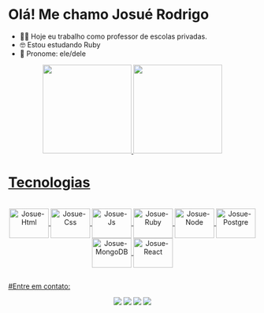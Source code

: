 # Olá! Me chamo Josué Rodrigo

- 👨‍🏫 Hoje eu trabalho como professor de escolas privadas.
- 🤓 Estou estudando Ruby
- 👦 Pronome: ele/dele

<div align='center'>
<a href='https://github.com/Josuerodrigojr'>
<img height='180em' src='https://github-readme-stats.vercel.app/api?username=Josuerodrigojr&count_private=true&show_icons=true&theme=gruvbox'>
<img height='180em' src='https://github-readme-stats.vercel.app/api/top-langs/?username=Josuerodrigojr&layout=compact&theme=gruvbox'>
</div> 

 # Tecnologias
  
  <div style='display: inline_block' align='center'> <br>
       <img align='center' alt='Josue-Html' height='60' width='80' src='https://cdn.jsdelivr.net/gh/devicons/devicon/icons/html5/html5-original.svg'>
    <img align='center' alt='Josue-Css' height='60' width='80' src='https://cdn.jsdelivr.net/gh/devicons/devicon/icons/css3/css3-original.svg'>
    <img align='center' alt='Josue-Js' height='60' width='80' src='https://cdn.jsdelivr.net/gh/devicons/devicon/icons/javascript/javascript-original.svg'>
     <img align='center' alt='Josue-Ruby' height='60' width='80' src='https://cdn.jsdelivr.net/gh/devicons/devicon/icons/ruby/ruby-plain.svg'>
    <img align='center' alt='Josue-Node' height='60' width='80' src='https://cdn.jsdelivr.net/gh/devicons/devicon/icons/nodejs/nodejs-original.svg'>
   <img align='center' alt='Josue-Postgre' height='60' width='80' src='https://cdn.jsdelivr.net/gh/devicons/devicon/icons/postgresql/postgresql-original.svg'>
   <img align='center' alt='Josue-MongoDB' height='60' width='80' src='https://cdn.jsdelivr.net/gh/devicons/devicon/icons/mongodb/mongodb-original.svg'>
   <img align='center' alt='Josue-React' height='60' width='80' src='https://cdn.jsdelivr.net/gh/devicons/devicon/icons/react/react-original.svg'>

    
  </div>
 
 ##
 
 #Entre em contato:
 
 <div align='center'>
  <a href='mailto:josuerodrigo.jr80@gmail.com'><img src='https://img.shields.io/badge/Gmail-D14836?style=for-the-badge&logo=gmail&logoColor=white'></a>
  <a  target="_blank" href="https://wa.me/5577991657191"> <img src="https://img.shields.io/badge/WhatsApp-25D366?style=for-the-badge&logo=whatsapp&logoColor=white"></a>
   <a href='https://discord.com/channels/598312088389287971'><img src='https://img.shields.io/badge/Discord-7289DA?style=for-the-badge&logo=discord&logoColor=white'></a>
  <a href='https://www.linkedin.com/in/josue-figueiredo/'><img src='[https://img.shields.io/badge/Discord-7289DA?style=for-the-badge&logo=discord&logoColor=white](https://img.shields.io/badge/LinkedIn-0077B5?style=for-the-badge&logo=linkedin&logoColor=white)'></a>
 </div>
